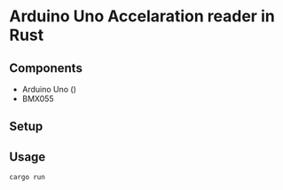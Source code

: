 # Arduino Uno Accelaration reader in Rust

## Components

- Arduino Uno ()
- BMX055

## Setup

## Usage

```bash
cargo run
```
